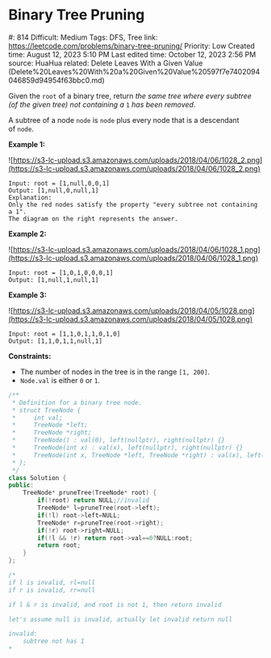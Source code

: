 # Binary Tree Pruning

#: 814
Difficult: Medium
Tags: DFS, Tree
link: https://leetcode.com/problems/binary-tree-pruning/
Priority: Low
Created time: August 12, 2023 5:10 PM
Last edited time: October 12, 2023 2:56 PM
source: HuaHua
related: Delete Leaves With a Given Value (Delete%20Leaves%20With%20a%20Given%20Value%20597f7e7402094046859d94954f63bbc0.md)

Given the `root` of a binary tree, return *the same tree where every subtree (of the given tree) not containing a* `1` *has been removed*.

A subtree of a node `node` is `node` plus every node that is a descendant of `node`.

**Example 1:**

![https://s3-lc-upload.s3.amazonaws.com/uploads/2018/04/06/1028_2.png](https://s3-lc-upload.s3.amazonaws.com/uploads/2018/04/06/1028_2.png)

```
Input: root = [1,null,0,0,1]
Output: [1,null,0,null,1]
Explanation:
Only the red nodes satisfy the property "every subtree not containing a 1".
The diagram on the right represents the answer.

```

**Example 2:**

![https://s3-lc-upload.s3.amazonaws.com/uploads/2018/04/06/1028_1.png](https://s3-lc-upload.s3.amazonaws.com/uploads/2018/04/06/1028_1.png)

```
Input: root = [1,0,1,0,0,0,1]
Output: [1,null,1,null,1]

```

**Example 3:**

![https://s3-lc-upload.s3.amazonaws.com/uploads/2018/04/05/1028.png](https://s3-lc-upload.s3.amazonaws.com/uploads/2018/04/05/1028.png)

```
Input: root = [1,1,0,1,1,0,1,0]
Output: [1,1,0,1,1,null,1]

```

**Constraints:**

- The number of nodes in the tree is in the range `[1, 200]`.
- `Node.val` is either `0` or `1`.

```cpp
/**
 * Definition for a binary tree node.
 * struct TreeNode {
 *     int val;
 *     TreeNode *left;
 *     TreeNode *right;
 *     TreeNode() : val(0), left(nullptr), right(nullptr) {}
 *     TreeNode(int x) : val(x), left(nullptr), right(nullptr) {}
 *     TreeNode(int x, TreeNode *left, TreeNode *right) : val(x), left(left), right(right) {}
 * };
 */
class Solution {
public:
    TreeNode* pruneTree(TreeNode* root) {
        if(!root) return NULL;//invalid
        TreeNode* l=pruneTree(root->left);
        if(!l) root->left=NULL;
        TreeNode* r=pruneTree(root->right);
        if(!r) root->right=NULL;
        if(!l && !r) return root->val==0?NULL:root;
        return root;
    }
};

/*
if l is invalid, rl=null
if r is invalid, rr=null

if l & r is invalid, and root is not 1, then return invalid

let's assume null is invalid, actually let invalid return null

invalid:
    subtree not has 1
*
```